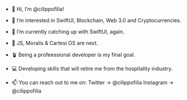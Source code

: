 - 👋 Hi, I’m @cilippofilia!

- 👀 I’m interested in SwiftUI, Blockchain, Web 3.0 and Cryptocurrencies.
- 🌱 I’m currently catching up with SwiftUI, again.
- 🌿 JS, Moralis & Cartesi OS are next.
- 🪴 Being a profeessional developer is my final goal.

- 💻 Developing skills that will retire me from the hospitality industry.


- 📫 You can reach out to me on:
  Twitter   -> @cilippofilia
  Instagram -> @cilippofilia

<!---
cilippofilia/cilippofilia is a ✨ special ✨ repository because its `README.md` (this file) appears on your GitHub profile.
You can click the Preview link to take a look at your changes.
--->
